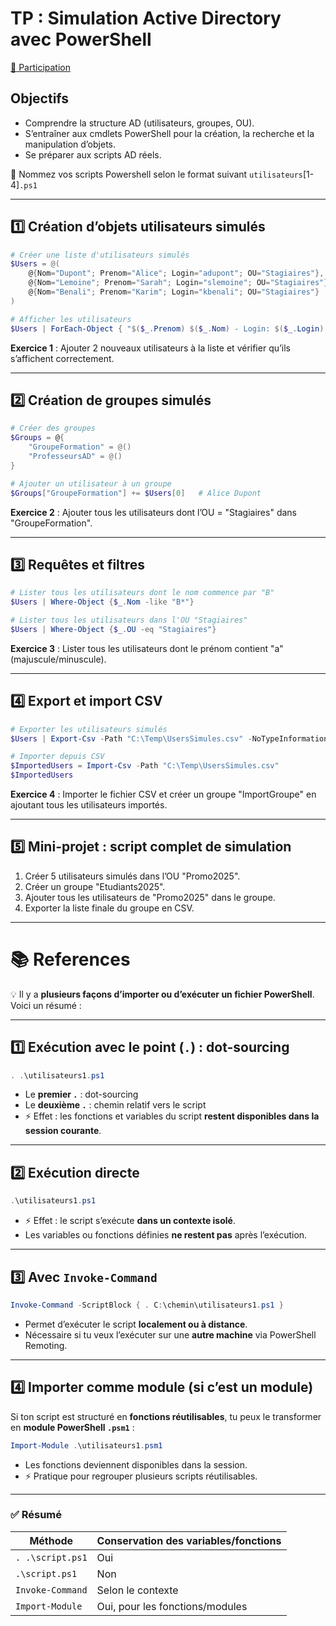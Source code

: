 # TP : Simulation Active Directory avec PowerShell

[:tada: Participation](.scripts/Participation.md) 

## Objectifs

* Comprendre la structure AD (utilisateurs, groupes, OU).
* S’entraîner aux cmdlets PowerShell pour la création, la recherche et la manipulation d’objets.
* Se préparer aux scripts AD réels.

:bookmark: Nommez vos scripts Powershell selon le format suivant `utilisateurs`[1-4]`.ps1`

---

## 1️⃣ Création d’objets utilisateurs simulés

```powershell
# Créer une liste d'utilisateurs simulés
$Users = @(
    @{Nom="Dupont"; Prenom="Alice"; Login="adupont"; OU="Stagiaires"},
    @{Nom="Lemoine"; Prenom="Sarah"; Login="slemoine"; OU="Stagiaires"},
    @{Nom="Benali"; Prenom="Karim"; Login="kbenali"; OU="Stagiaires"}
)

# Afficher les utilisateurs
$Users | ForEach-Object { "$($_.Prenom) $($_.Nom) - Login: $($_.Login) - OU: $($_.OU)" }
```

**Exercice 1** : Ajouter 2 nouveaux utilisateurs à la liste et vérifier qu’ils s’affichent correctement.

---

## 2️⃣ Création de groupes simulés

```powershell
# Créer des groupes
$Groups = @{
    "GroupeFormation" = @()
    "ProfesseursAD" = @()
}

# Ajouter un utilisateur à un groupe
$Groups["GroupeFormation"] += $Users[0]   # Alice Dupont
```

**Exercice 2** : Ajouter tous les utilisateurs dont l’OU = "Stagiaires" dans "GroupeFormation".

---

## 3️⃣ Requêtes et filtres

```powershell
# Lister tous les utilisateurs dont le nom commence par "B"
$Users | Where-Object {$_.Nom -like "B*"}

# Lister tous les utilisateurs dans l'OU "Stagiaires"
$Users | Where-Object {$_.OU -eq "Stagiaires"}
```

**Exercice 3** : Lister tous les utilisateurs dont le prénom contient "a" (majuscule/minuscule).

---

## 4️⃣ Export et import CSV

```powershell
# Exporter les utilisateurs simulés
$Users | Export-Csv -Path "C:\Temp\UsersSimules.csv" -NoTypeInformation

# Importer depuis CSV
$ImportedUsers = Import-Csv -Path "C:\Temp\UsersSimules.csv"
$ImportedUsers
```

**Exercice 4** : Importer le fichier CSV et créer un groupe "ImportGroupe" en ajoutant tous les utilisateurs importés.

---

## 5️⃣ Mini-projet : script complet de simulation

1. Créer 5 utilisateurs simulés dans l’OU "Promo2025".
2. Créer un groupe "Etudiants2025".
3. Ajouter tous les utilisateurs de "Promo2025" dans le groupe.
4. Exporter la liste finale du groupe en CSV.

---

# :books: References

:bulb: Il y a **plusieurs façons d’importer ou d’exécuter un fichier PowerShell**. Voici un résumé :

---

## **1️⃣ Exécution avec le point (`.`) : dot-sourcing**

```powershell
. .\utilisateurs1.ps1
```

* Le **premier `.`** : dot-sourcing
* Le **deuxième `.`** : chemin relatif vers le script
* ⚡ Effet : les fonctions et variables du script **restent disponibles dans la session courante**.

---

## **2️⃣ Exécution directe**

```powershell
.\utilisateurs1.ps1
```

* ⚡ Effet : le script s’exécute **dans un contexte isolé**.
* Les variables ou fonctions définies **ne restent pas** après l’exécution.

---

## **3️⃣ Avec `Invoke-Command`**

```powershell
Invoke-Command -ScriptBlock { . C:\chemin\utilisateurs1.ps1 }
```

* Permet d’exécuter le script **localement ou à distance**.
* Nécessaire si tu veux l’exécuter sur une **autre machine** via PowerShell Remoting.

---

## **4️⃣ Importer comme module (si c’est un module)**

Si ton script est structuré en **fonctions réutilisables**, tu peux le transformer en **module PowerShell `.psm1`** :

```powershell
Import-Module .\utilisateurs1.psm1
```

* Les fonctions deviennent disponibles dans la session.
* ⚡ Pratique pour regrouper plusieurs scripts réutilisables.

---

### ✅ **Résumé**

| Méthode          | Conservation des variables/fonctions |
| ---------------- | ------------------------------------ |
| `. .\script.ps1` | Oui                                  |
| `.\script.ps1`   | Non                                  |
| `Invoke-Command` | Selon le contexte                    |
| `Import-Module`  | Oui, pour les fonctions/modules      |


